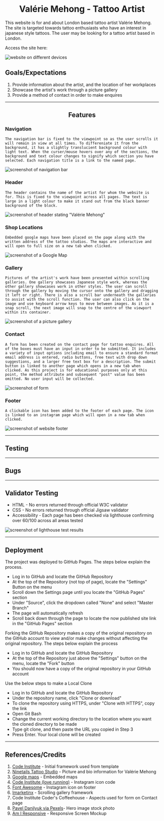 # <center> **Valérie Mehong - Tattoo Artist** </center>

This website is for and about London based tattoo artist Valérie Mehong. The site is targeted towards tattoo enthusiasts who have an interest in japanese style tattoos. The user may be looking for a tattoo artist based in London.

Access the site here:

![website on different devices](/assets/images/readme_docs/devices_ss.jpg)

## **Goals/Expectations**
1. Provide information about the artist, and the location of her workplaces
2. Showcase the artist's work through a picture gallery
3. Provide a method of contact in order to make enquires

---

## <center> **Features** </center>

 ### **Navigation**
    The navigation bar is fixed to the viewpoint so as the user scrolls it will remain in view at all times. To differeniate it from the background, it has a slightly translucient background colour with light text. When the curser/mouse hovers over any of the sections, the background and text colour changes to signify which section you have selected. Each navigation title is a link to the named page.

![screenshot of navigation bar](/assets/images/readme_docs/nav_ss.jpg)

 ### **Header**
    The header contains the name of the artist for whom the website is for. This is fixed to the viewpoint across all pages. The text is large in a light colour to make it stand out from the black banner background of the block. 

![screenshot of header stating "Valérie Mehong"](/assets/images/readme_docs/header2_ss.jpg)

 ### **Shop Locations**
    Embedded google maps have been placed on the page along with the written address of the tattoo studios. The maps are interactive and will open to full size on a new tab when clicked.

![screenshot of a Google Map](/assets/images/readme_docs/map_ss.jpg)

 ### **Gallery**
    Pictures of the artist's work have been presented within scrolling galleries. One gallery showcases Japanese style work, whereas the other gallery showcases work in other styles. The user can scroll through the gallery by moving the cursor onto the gallery and dragging it left or right. There is also a scroll bar underneath the galleries to assist with the scroll function. The user can also click on the image and use keyboard arrow keys to move between images. As it is a snap scroll, the next image will snap to the centre of the viewport within its container.

![screenshot of a picture gallery](/assets/images/readme_docs/gallery_ss.jpg)

 ### **Contact**
    A form has been created on the contact page for tattoo enquires. All of the boxes must have an input in order to be submitted. It includes a variety of input options including email to ensure a standard format email address is entered, radio buttons, free text with drop down suggestions, and a larger free text box for a description. The submit button is linked to another page which opens in a new tab when clicked. As this project is for educational purposes only at this point, the method attribute and subsequent "post" value has been omitted. No user input will be collected.

![screenshot of form](/assets/images/readme_docs/form_ss.jpg)
 
 ### **Footer**
    A clickable icon has been added to the footer of each page. The icon is linked to an instagram page which will open in a new tab when clicked.

![screenshot of website footer](/assets/images/readme_docs/footer_ss.jpg)

---

## **Testing**

---

## **Bugs**

---

## **Validator Testing**
 - HTML - No errors returned through official W3C validator
 - CSS - No errors returned through official Jigsaw validator
 - Accessibility - Each page has been checked via lighthouse confirming over 60/100 across all areas tested

 ![screenshot of lighthouse test results](/assets/images/readme_docs/lighthouse_test.jpg)

---

## **Deployment**

The project was deployed to GitHub Pages. The steps below explain the process.

 - Log in to GitHub and locate the GitHub Repository
 - At the top of the Repository (not top of page), locate the "Settings" Button on the menu
 - Scroll down the Settings page until you locate the "GitHub Pages" section
 - Under "Source", click the dropdown called "None" and select "Master Branch"
 - The page will automatically refresh
 - Scroll back down through the page to locate the now published site link in the "GitHub Pages" section

 Forking the GitHub Repository makes a copy of the original repository on the GitHub account to view and/or make changes without affecting the original repository. The steps below explain the process

 - Log in to GitHub and locate the GitHub Repository
 - At the top of the Repository just above the "Settings" button on the menu, locate the "Fork" button
 - You should now have a copy of the original repository in your GitHub account

Use the below steps to make a Local Clone
 - Log in to GitHub and locate the GitHub Repository
 - Under the repository name, click "Clone or download"
 - To clone the repository using HTTPS, under "Clone with HTTPS", copy the link
 - Open Git Bash
 - Change the current working directory to the location where you want the cloned directory to be made
 - Type git clone, and then paste the URL you copied in Step 3
 - Press Enter. Your local clone will be created

---

## **References/Credits**
1. [Code Institute](https://github.com/Code-Institute-Org/gitpod-full-template) - Initial framework used from template
2. [Ninetails Tattoo Studio](https://www.ninetailstattoo.com/) - Picture and bio information for Valérie Mehong
3. [Google maps](https://google.co.uk/maps) - Embedded maps
4. [Code Institute (love running)](https://github.com/Code-Institute-Solutions/love-running-2.0-sourcecode/tree/main/06-site-footer) - Instagram icon code 
5. [Font Awesome](https://fontawesome.com/) - Instagram icon on footer
6. [Imarketinx](https://www.imarketinx.de/artikel/responsive-image-gallery-with-css-scroll-snap.html) - Scrolling gallery framework
7. Code Institute Coder's Coffeehouse - Aspects used for form on Contact page
8. [Pavel Danilyuk via Pexels](https://www.pexels.com/photo/close-up-shot-of-a-vintage-tattoo-machine-6593371/)- Hero image stock photo
9. [Am I Responsive](https://ui.dev/amiresponsive) - Responsive Screen Mockup